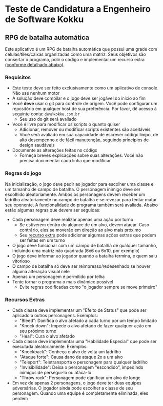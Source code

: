 ﻿# Teste de Candidatura a Engenheiro de Software Kokku

## RPG de batalha automática

Este aplicativo é um RPG de batalha automática que possui uma grade com células/tiles/caixas organizadas como uma matriz. Seus objetivos são consertar o programa, polir o código e implementar um recurso extra [(conforme detalhado abaixo)](#extra-features).

### Requisitos

- Este teste deve ser feito exclusivamente como um aplicativo de console. Não use nenhum motor
- A solução deve compilar e o jogo deve ser jogável do início ao fim
- Você **deve** usar o git para controle de origem. Você pode configurar um repositório em qualquer host de sua preferência. Por favor, dê acesso à seguinte conta: `dev@kokku.com.br`
  - Seu uso do git será avaliado
- Você é livre para modificar os scripts o quanto quiser
  - Adicionar, remover ou modificar scripts existentes são aceitáveis
  - Você será avaliado em sua capacidade de escrever código limpo, de alto desempenho e de fácil manutenção, seguindo princípios de design saudáveis
- Documente as alterações feitas no código
  - Forneça breves explicações sobre suas alterações. Você não precisa documentar cada linha que modificar

### Regras do jogo

Na inicialização, o jogo deve pedir ao jogador para escolher uma classe e um tamanho de campo de batalha. O personagem inimigo deve ser escolhido aleatoriamente. Ambos os personagens devem receber um ladrilho aleatoriamente no campo de batalha e se revezar para tentar matar seu oponente. A funcionalidade do programa também será avaliada. Abaixo estão algumas regras que devem ser seguidas:

- Cada personagem deve realizar apenas uma ação por turno
    - Se estiverem dentro do alcance de um alvo, devem atacar. Caso contrário, eles se moverão em direção ao alvo mais próximo
    - Seu [recurso extra](#recursos-extra) pode adicionar algumas ações extras que podem ser feitas em um turno
- O jogo deve funcionar com um campo de batalha de qualquer tamanho, incluindo uma matriz não quadrada (6x6 ou 6x10, por exemplo)
- O jogo deve informar ao jogador quando a batalha termina, e quem saiu vitorioso
- O campo de batalha só deve ser reimpresso/redesenhado se houver alguma alteração visual nele
- Apenas um personagem é permitido por telha
- Tente tornar o programa o mais dinâmico possível
    - Evite regras codificadas como "o jogador sempre se move primeiro"


### Recursos Extras

- Cada classe deve implementar um "Efeito de Status" que pode ser aplicado a outros personagens. Exemplos:
    - "Bleed": Danifica o alvo afetado a cada turno por um tempo limitado
    - "Knock down": Impede o alvo afetado de fazer qualquer ação em seu próximo turno
    - "Heal": Cura o alvo afetado
- Cada classe deve implementar uma "Habilidade Especial" que pode ser executada aleatoriamente. Exemplos:
    - "Knockback": Conheça o alvo de volta um ladrilho
    - "Ataque forte": Causa dano de ataque 2x a um alvo
    - "Teleport": Teletransporta o personagem para qualquer ladrilho
    - "Invisibilidade": Deixa o personagem "escondido", impedindo inimigos de persegui-lo ou atacá-lo
    - "Throw rock": Personagem pode danificar um alvo de longe
- Em vez de apenas 2 personagens, o jogo deve ter duas equipes adversárias. O jogador ainda pode escolher a classe de seu personagem. Quando uma equipe é completamente eliminada, eles perdem